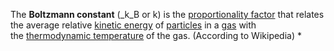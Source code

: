 The **Boltzmann constant** (_k_B or k) is the [proportionality factor](https://en.wikipedia.org/wiki/Proportionality_factor "Proportionality factor") that relates the average relative [kinetic energy](https://en.wikipedia.org/wiki/Kinetic_energy "Kinetic energy") of [particles](https://en.wikipedia.org/wiki/Particle "Particle") in a [gas](https://en.wikipedia.org/wiki/Ideal_gas "Ideal gas") with the [thermodynamic temperature](https://en.wikipedia.org/wiki/Thermodynamic_temperature "Thermodynamic temperature") of the gas.
(According to Wikipedia)
* 
